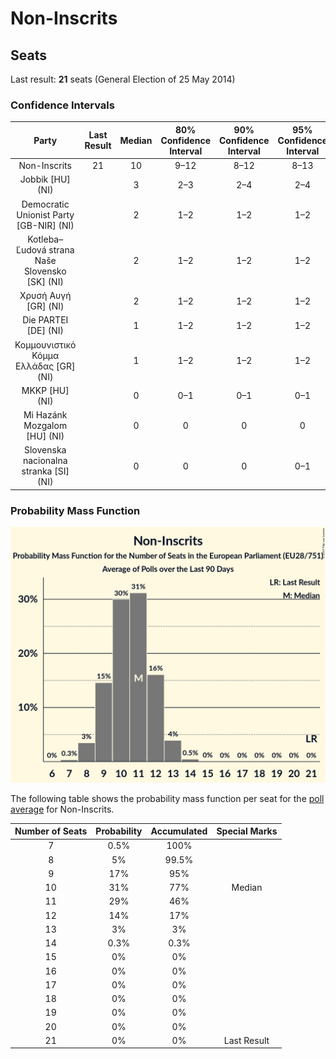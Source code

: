 # Non-Inscrits

## Seats

Last result: **21** seats (General Election of 25 May 2014)

### Confidence Intervals

| Party | Last Result | Median | 80% Confidence Interval | 90% Confidence Interval | 95% Confidence Interval | 99% Confidence Interval |
|:-----:|:-----------:|:------:|:-----------------------:|:-----------------------:|:-----------------------:|:-----------------------:|
| Non-Inscrits | 21 | 10 | 9–12 | 8–12 | 8–13 | 8–13 |
| Jobbik [HU] (NI) | | 3 | 2–3 | 2–4 | 2–4 | 2–4 |
| Democratic Unionist Party [GB-NIR] (NI) | | 2 | 1–2 | 1–2 | 1–2 | 1–2 |
| Kotleba–Ľudová strana Naše Slovensko [SK] (NI) | | 2 | 1–2 | 1–2 | 1–2 | 1–2 |
| Χρυσή Αυγή [GR] (NI) | | 2 | 1–2 | 1–2 | 1–2 | 1–2 |
| Die PARTEI [DE] (NI) | | 1 | 1–2 | 1–2 | 1–2 | 0–2 |
| Κομμουνιστικό Κόμμα Ελλάδας [GR] (NI) | | 1 | 1–2 | 1–2 | 1–2 | 1–2 |
| MKKP [HU] (NI) | | 0 | 0–1 | 0–1 | 0–1 | 0–1 |
| Mi Hazánk Mozgalom [HU] (NI) | | 0 | 0 | 0 | 0 | 0 |
| Slovenska nacionalna stranka [SI] (NI) | | 0 | 0 | 0 | 0–1 | 0–1 |

### Probability Mass Function

![Graph with seats probability mass function not yet produced](average-2019-04-15-seats-pmf-non-inscrits.png "Seats Probability Mass Function")

The following table shows the probability mass function per seat for the [poll average](average-2019-04-15.html) for Non-Inscrits.

| Number of Seats | Probability | Accumulated | Special Marks |
|:---------------:|:-----------:|:-----------:|:-------------:|
| 7 | 0.5% | 100% |  |
| 8 | 5% | 99.5% |  |
| 9 | 17% | 95% |  |
| 10 | 31% | 77% | Median |
| 11 | 29% | 46% |  |
| 12 | 14% | 17% |  |
| 13 | 3% | 3% |  |
| 14 | 0.3% | 0.3% |  |
| 15 | 0% | 0% |  |
| 16 | 0% | 0% |  |
| 17 | 0% | 0% |  |
| 18 | 0% | 0% |  |
| 19 | 0% | 0% |  |
| 20 | 0% | 0% |  |
| 21 | 0% | 0% | Last Result |


